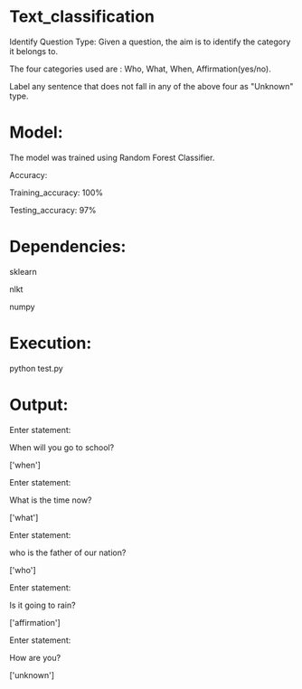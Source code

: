 # Text_classification
Identify Question Type: Given a question, the aim is to identify the category it belongs to. 

The four categories used are : Who, What, When, Affirmation(yes/no). 

Label any sentence that does not fall in any of the above four as "Unknown" type.

# Model:
The model was trained using Random Forest Classifier.

Accuracy:

Training_accuracy: 100%

Testing_accuracy: 97%

# Dependencies:

sklearn

nlkt

numpy

# Execution:

python test.py

# Output:

Enter statement:

When will you go to school?

['when']

Enter statement:

What is the time now?

['what']

Enter statement:

who is the father of our nation?

['who']

Enter statement:

Is it going to rain?

['affirmation']

Enter statement:

How are you? 

['unknown']
